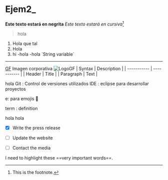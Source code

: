 # Ejem2_

**Este texto estará en negrita**
*Este texto estará en cursiva*[^1]
>hola
1. Hola que tal
2. Hola
3. hi
-hola
-hola
´String variable`
---
[GF](https://www.gregoriofer.com)
Imagen corporativa ![LogoGF](https://gregoriofer.com/logo.jpg)
| Syntax | Description |
| ----------- | ----------- |
| Header | Title |
| Paragraph | Text |

hola
Git
: Control de versiones utilizados
IDE
: eclipse para desarrollar proyectos

e: para emojis
🥇

term
: definition

hola hola
- [x] Write the press release
- [ ] Update the website
- [ ] Contact the media


I need to highlight these ==very important words==.




[^1]: This is the footnote.
